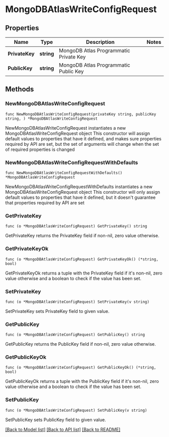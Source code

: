 # MongoDBAtlasWriteConfigRequest

## Properties

Name | Type | Description | Notes
------------ | ------------- | ------------- | -------------
**PrivateKey** | **string** | MongoDB Atlas Programmatic Private Key | 
**PublicKey** | **string** | MongoDB Atlas Programmatic Public Key | 

## Methods

### NewMongoDBAtlasWriteConfigRequest

`func NewMongoDBAtlasWriteConfigRequest(privateKey string, publicKey string, ) *MongoDBAtlasWriteConfigRequest`

NewMongoDBAtlasWriteConfigRequest instantiates a new MongoDBAtlasWriteConfigRequest object
This constructor will assign default values to properties that have it defined,
and makes sure properties required by API are set, but the set of arguments
will change when the set of required properties is changed

### NewMongoDBAtlasWriteConfigRequestWithDefaults

`func NewMongoDBAtlasWriteConfigRequestWithDefaults() *MongoDBAtlasWriteConfigRequest`

NewMongoDBAtlasWriteConfigRequestWithDefaults instantiates a new MongoDBAtlasWriteConfigRequest object
This constructor will only assign default values to properties that have it defined,
but it doesn't guarantee that properties required by API are set

### GetPrivateKey

`func (o *MongoDBAtlasWriteConfigRequest) GetPrivateKey() string`

GetPrivateKey returns the PrivateKey field if non-nil, zero value otherwise.

### GetPrivateKeyOk

`func (o *MongoDBAtlasWriteConfigRequest) GetPrivateKeyOk() (*string, bool)`

GetPrivateKeyOk returns a tuple with the PrivateKey field if it's non-nil, zero value otherwise
and a boolean to check if the value has been set.

### SetPrivateKey

`func (o *MongoDBAtlasWriteConfigRequest) SetPrivateKey(v string)`

SetPrivateKey sets PrivateKey field to given value.


### GetPublicKey

`func (o *MongoDBAtlasWriteConfigRequest) GetPublicKey() string`

GetPublicKey returns the PublicKey field if non-nil, zero value otherwise.

### GetPublicKeyOk

`func (o *MongoDBAtlasWriteConfigRequest) GetPublicKeyOk() (*string, bool)`

GetPublicKeyOk returns a tuple with the PublicKey field if it's non-nil, zero value otherwise
and a boolean to check if the value has been set.

### SetPublicKey

`func (o *MongoDBAtlasWriteConfigRequest) SetPublicKey(v string)`

SetPublicKey sets PublicKey field to given value.



[[Back to Model list]](../README.md#documentation-for-models) [[Back to API list]](../README.md#documentation-for-api-endpoints) [[Back to README]](../README.md)


